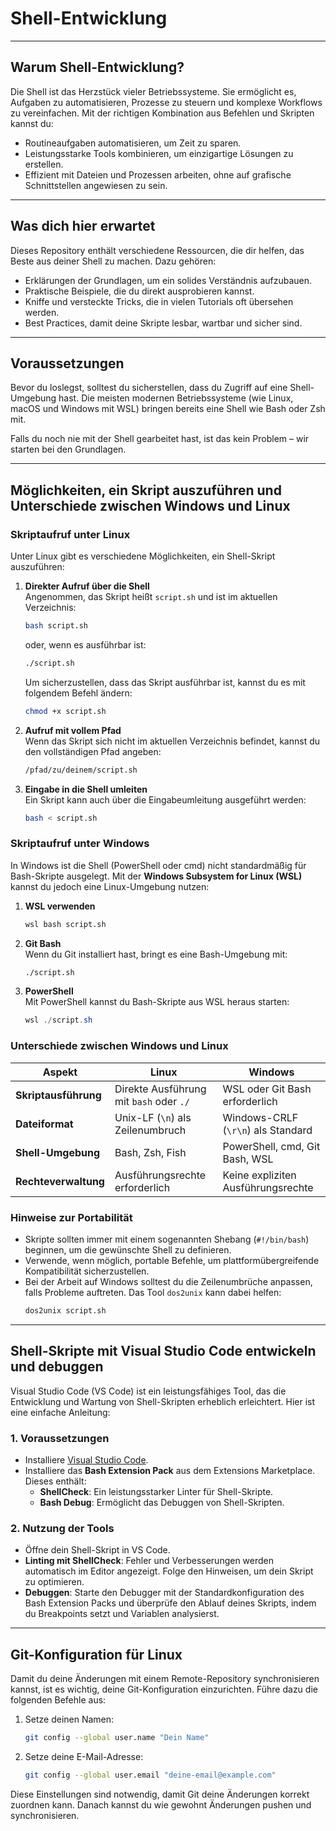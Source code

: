 # Shell-Entwicklung

---

## Warum Shell-Entwicklung?

Die Shell ist das Herzstück vieler Betriebssysteme. Sie ermöglicht es, Aufgaben zu automatisieren, Prozesse zu steuern und komplexe Workflows zu vereinfachen. Mit der richtigen Kombination aus Befehlen und Skripten kannst du:

- Routineaufgaben automatisieren, um Zeit zu sparen.  
- Leistungsstarke Tools kombinieren, um einzigartige Lösungen zu erstellen.  
- Effizient mit Dateien und Prozessen arbeiten, ohne auf grafische Schnittstellen angewiesen zu sein.  

---

## Was dich hier erwartet

Dieses Repository enthält verschiedene Ressourcen, die dir helfen, das Beste aus deiner Shell zu machen. Dazu gehören:

- Erklärungen der Grundlagen, um ein solides Verständnis aufzubauen.  
- Praktische Beispiele, die du direkt ausprobieren kannst.  
- Kniffe und versteckte Tricks, die in vielen Tutorials oft übersehen werden.  
- Best Practices, damit deine Skripte lesbar, wartbar und sicher sind.  

---

## Voraussetzungen

Bevor du loslegst, solltest du sicherstellen, dass du Zugriff auf eine Shell-Umgebung hast. Die meisten modernen Betriebssysteme (wie Linux, macOS und Windows mit WSL) bringen bereits eine Shell wie Bash oder Zsh mit.

Falls du noch nie mit der Shell gearbeitet hast, ist das kein Problem – wir starten bei den Grundlagen.

---

## Möglichkeiten, ein Skript auszuführen und Unterschiede zwischen Windows und Linux

### Skriptaufruf unter Linux

Unter Linux gibt es verschiedene Möglichkeiten, ein Shell-Skript auszuführen:  

1. **Direkter Aufruf über die Shell**  
   Angenommen, das Skript heißt `script.sh` und ist im aktuellen Verzeichnis:
   ```bash
   bash script.sh
   ```
   oder, wenn es ausführbar ist:
   ```bash
   ./script.sh
   ```
   Um sicherzustellen, dass das Skript ausführbar ist, kannst du es mit folgendem Befehl ändern:
   ```bash
   chmod +x script.sh
   ```

2. **Aufruf mit vollem Pfad**  
   Wenn das Skript sich nicht im aktuellen Verzeichnis befindet, kannst du den vollständigen Pfad angeben:
   ```bash
   /pfad/zu/deinem/script.sh
   ```

3. **Eingabe in die Shell umleiten**  
   Ein Skript kann auch über die Eingabeumleitung ausgeführt werden:
   ```bash
   bash < script.sh
   ```

### Skriptaufruf unter Windows

In Windows ist die Shell (PowerShell oder cmd) nicht standardmäßig für Bash-Skripte ausgelegt. Mit der **Windows Subsystem for Linux (WSL)** kannst du jedoch eine Linux-Umgebung nutzen:

1. **WSL verwenden**  
   ```bash
   wsl bash script.sh
   ```

2. **Git Bash**  
   Wenn du Git installiert hast, bringt es eine Bash-Umgebung mit:
   ```bash
   ./script.sh
   ```

3. **PowerShell**  
   Mit PowerShell kannst du Bash-Skripte aus WSL heraus starten:
   ```powershell
   wsl ./script.sh
   ```

### Unterschiede zwischen Windows und Linux

| **Aspekt**             | **Linux**                              | **Windows**                         |
|-------------------------|-----------------------------------------|--------------------------------------|
| **Skriptausführung**    | Direkte Ausführung mit `bash` oder `./` | WSL oder Git Bash erforderlich      |
| **Dateiformat**         | Unix-LF (`\n`) als Zeilenumbruch        | Windows-CRLF (`\r\n`) als Standard  |
| **Shell-Umgebung**      | Bash, Zsh, Fish                        | PowerShell, cmd, Git Bash, WSL      |
| **Rechteverwaltung**    | Ausführungsrechte erforderlich          | Keine expliziten Ausführungsrechte  |

### Hinweise zur Portabilität

- Skripte sollten immer mit einem sogenannten Shebang (`#!/bin/bash`) beginnen, um die gewünschte Shell zu definieren.
- Verwende, wenn möglich, portable Befehle, um plattformübergreifende Kompatibilität sicherzustellen.  
- Bei der Arbeit auf Windows solltest du die Zeilenumbrüche anpassen, falls Probleme auftreten. Das Tool `dos2unix` kann dabei helfen:
   ```bash
   dos2unix script.sh
   ```

---

## Shell-Skripte mit Visual Studio Code entwickeln und debuggen

Visual Studio Code (VS Code) ist ein leistungsfähiges Tool, das die Entwicklung und Wartung von Shell-Skripten erheblich erleichtert. Hier ist eine einfache Anleitung:

### 1. Voraussetzungen

- Installiere [Visual Studio Code](https://code.visualstudio.com/).
- Installiere das **Bash Extension Pack** aus dem Extensions Marketplace. Dieses enthält:
  - **ShellCheck**: Ein leistungsstarker Linter für Shell-Skripte.
  - **Bash Debug**: Ermöglicht das Debuggen von Shell-Skripten.

### 2. Nutzung der Tools

- Öffne dein Shell-Skript in VS Code.
- **Linting mit ShellCheck**: Fehler und Verbesserungen werden automatisch im Editor angezeigt. Folge den Hinweisen, um dein Skript zu optimieren.
- **Debuggen**: Starte den Debugger mit der Standardkonfiguration des Bash Extension Packs und überprüfe den Ablauf deines Skripts, indem du Breakpoints setzt und Variablen analysierst.

---

## Git-Konfiguration für Linux

Damit du deine Änderungen mit einem Remote-Repository synchronisieren kannst, ist es wichtig, deine Git-Konfiguration einzurichten. Führe dazu die folgenden Befehle aus:

1. Setze deinen Namen:
   ```bash
   git config --global user.name "Dein Name"
   ```
2. Setze deine E-Mail-Adresse:
   ```bash
   git config --global user.email "deine-email@example.com"
   ```

Diese Einstellungen sind notwendig, damit Git deine Änderungen korrekt zuordnen kann. Danach kannst du wie gewohnt Änderungen pushen und synchronisieren.
